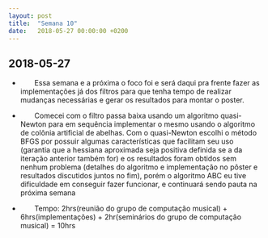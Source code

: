 ```yaml
---
layout: post
title:  "Semana 10"
date:   2018-05-27 00:00:00 +0200
---
```


## 2018-05-27

* &nbsp;&nbsp;&nbsp;&nbsp;&nbsp;&nbsp; Essa semana e a próxima o foco foi e será daqui pra frente fazer as implementações já dos filtros para que tenha tempo de realizar mudanças necessárias e gerar os resultados para montar o poster.
* &nbsp;&nbsp;&nbsp;&nbsp;&nbsp;&nbsp; Comecei com o filtro passa baixa usando um algoritmo quasi-Newton para em sequência implementar o mesmo usando o algoritmo de colônia artificial de abelhas. Com o quasi-Newton escolhi o método BFGS por possuir algumas características que facilitam seu uso (garantia que a hessiana aproximada seja positiva definida se a da iteração anterior também for) e os resultados foram obtidos sem nenhum problema (detalhes do algoritmo e implementação no pôster e resultados discutidos juntos no fim), porém o algoritmo ABC eu tive dificuldade em conseguir fazer funcionar, e continuará sendo pauta na próxima semana

* &nbsp;&nbsp;&nbsp;&nbsp;&nbsp;&nbsp; Tempo: 2hrs(reunião do grupo de computação musical) + 6hrs(implementações) + 2hr(seminários do grupo de computação musical) = 10hrs